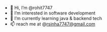 - 👋 Hi, I’m @rohit7747
- 👀 I’m interested in software development
- 🌱 I’m currently learning java & backend tech
- 📫 reach me at @rsinha7747@gmail.com

<!---
rohit7747/rohit7747 is a ✨ special ✨ repository because its `README.md` (this file) appears on your GitHub profile.
You can click the Preview link to take a look at your changes.
--->
